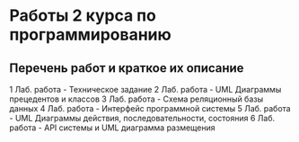 # Работы 2 курса по программированию

## Перечень работ и краткое их описание

1 Лаб. работа - Техническое задание
2 Лаб. работа - UML Диаграммы прецедентов и классов
3 Лаб. работа - Схема реляционный базы данных
4 Лаб. работа - Интерфейс программной системы
5 Лаб. работа - UML Диаграммы действия, последовательности, состояния
6 Лаб. работа - API системы и UML диаграмма размещения
